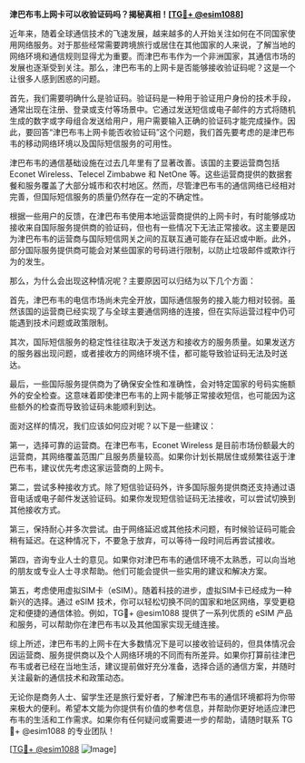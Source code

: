 **津巴布韦上网卡可以收验证码吗？揭秘真相！[[TG💪+ @esim1088](https://t.me/s/esim1088)]**

近年来，随着全球通信技术的飞速发展，越来越多的人开始关注如何在不同国家使用网络服务。对于那些经常需要跨境旅行或居住在其他国家的人来说，了解当地的网络环境和通信规则显得尤为重要。而津巴布韦作为一个非洲国家，其通信市场的发展也逐渐受到关注。那么，津巴布韦的上网卡是否能够接收验证码呢？这是一个让很多人感到困惑的问题。

首先，我们需要明确什么是验证码。验证码是一种用于验证用户身份的技术手段，通常出现在注册、登录或支付等场景中。它通过发送短信或电子邮件的方式将随机生成的数字或字母组合发送给用户，用户需要输入正确的验证码才能完成操作。因此，要回答“津巴布韦上网卡能否收验证码”这个问题，我们首先要考虑的是津巴布韦的移动网络环境以及国际短信服务的可用性。

津巴布韦的通信基础设施在过去几年里有了显著改善。该国的主要运营商包括 Econet Wireless、Telecel Zimbabwe 和 NetOne 等。这些运营商提供的数据套餐和服务覆盖了大部分城市和农村地区。然而，尽管津巴布韦的通信网络已经相对完善，但国际短信服务的质量仍然存在一定的不确定性。

根据一些用户的反馈，在津巴布韦使用本地运营商提供的上网卡时，有时能够成功接收来自国际服务提供商的验证码，但也有一些情况下无法正常接收。这主要是因为津巴布韦的运营商与国际短信网关之间的互联互通可能存在延迟或中断。此外，部分国际服务提供商可能会对某些国家的号码进行限制，以防止垃圾邮件或欺诈行为的发生。

那么，为什么会出现这种情况呢？主要原因可以归结为以下几个方面：

首先，津巴布韦的电信市场尚未完全开放，国际通信服务的接入能力相对较弱。虽然该国的运营商已经实现了与全球主要通信网络的连接，但在实际运营过程中仍可能遇到技术问题或政策限制。

其次，国际短信服务的稳定性往往取决于发送方和接收方的服务质量。如果发送方的服务器出现问题，或者接收方的网络环境不佳，都可能导致验证码无法及时送达。

最后，一些国际服务提供商为了确保安全性和准确性，会对特定国家的号码实施额外的安全检查。这意味着即使津巴布韦的上网卡能够正常接收短信，也可能因为这些额外的检查而导致验证码未能顺利到达。

面对这样的情况，我们应该如何应对呢？以下是一些建议：

第一，选择可靠的运营商。在津巴布韦，Econet Wireless 是目前市场份额最大的运营商，其网络覆盖范围广且服务质量较高。如果你计划长期居住或频繁往返于津巴布韦，建议优先考虑这家运营商的上网卡。

第二，尝试多种接收方式。除了短信验证码外，许多国际服务提供商还支持通过语音电话或电子邮件发送验证码。如果你发现短信验证码无法接收，可以尝试切换到其他接收方式。

第三，保持耐心并多次尝试。由于网络延迟或其他技术问题，有时候验证码可能会稍有延迟。在这种情况下，不要急于放弃，可以等待一段时间后再尝试接收。

第四，咨询专业人士的意见。如果你对津巴布韦的通信环境不太熟悉，可以向当地的朋友或专业人士寻求帮助。他们可能会提供一些实用的建议和解决方案。

第五，考虑使用虚拟SIM卡（eSIM）。随着科技的进步，虚拟SIM卡已经成为一种新兴的选择。通过 eSIM 技术，你可以轻松切换不同的国家和地区网络，享受更稳定和便捷的通信体验。例如，TG💪+ @esim1088 提供了一系列优质的 eSIM 产品和服务，可以帮助你在津巴布韦以及其他国家实现无缝连接。

综上所述，津巴布韦的上网卡在大多数情况下是可以接收验证码的，但具体情况会因运营商、服务提供商以及个人网络环境的不同而有所差异。如果你打算前往津巴布韦或者已经在当地生活，建议提前做好充分准备，选择合适的通信方案，并随时关注最新的通信技术和政策动态。

无论你是商务人士、留学生还是旅行爱好者，了解津巴布韦的通信环境都将为你带来极大的便利。希望本文能为你提供有价值的参考信息，并帮助你更好地适应津巴布韦的生活和工作需求。如果你有任何疑问或需要进一步的帮助，请随时联系 TG💪+ @esim1088 的专业团队！

[[TG💪+ @esim1088](https://t.me/s/esim1088) ![Image](https://i.postimg.cc/4NQfJmqS/Snipaste-2025-05-13-00-14-12.png)]